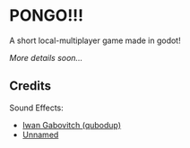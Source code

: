# PONGO!!!
A short local-multiplayer game made in godot!

*More details soon...*

## Credits

Sound Effects:
- [Iwan Gabovitch (qubodup)](https://opengameart.org/users/qubodup) 
- [Unnamed](https://opengameart.org/users/unnamed)

